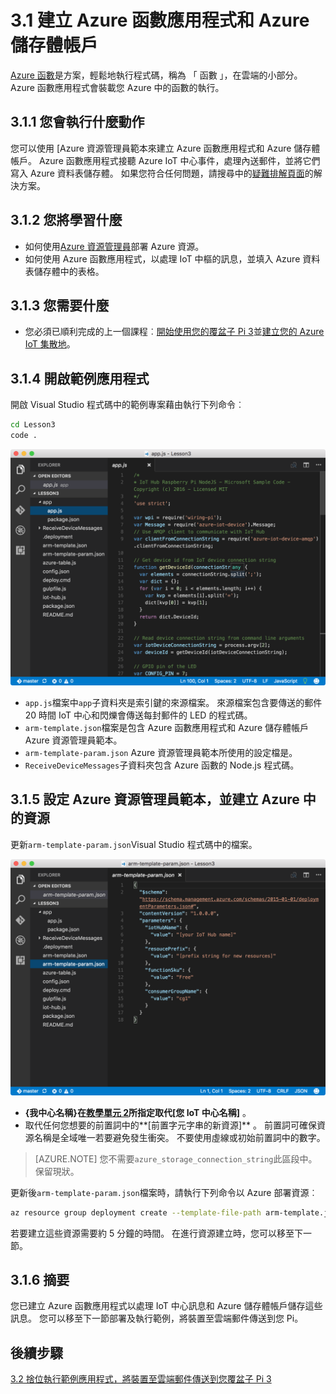 <properties
 pageTitle="建立 Azure 儲存體帳戶和 Azure 函數應用程式 |Microsoft Azure"
 description="Azure 函數應用程式接聽 Azure IoT 中心事件，處理內送郵件，並將它們寫入 Azure 資料表儲存體。"
 services="iot-hub"
 documentationCenter=""
 authors="shizn"
 manager="timlt"
 tags=""
 keywords=""/>

<tags
 ms.service="iot-hub"
 ms.devlang="multiple"
 ms.topic="article"
 ms.tgt_pltfrm="na"
 ms.workload="na"
 ms.date="10/21/2016"
 ms.author="xshi"/>

# <a name="31-create-an-azure-function-app-and-azure-storage-account"></a>3.1 建立 Azure 函數應用程式和 Azure 儲存體帳戶

[Azure 函數](../../articles/azure-functions/functions-overview.md)是方案，輕鬆地執行程式碼，稱為 「 函數 」，在雲端的小部分。 Azure 函數應用程式會裝載您 Azure 中的函數的執行。

## <a name="311-what-will-you-do"></a>3.1.1 您會執行什麼動作

您可以使用 [Azure 資源管理員範本來建立 Azure 函數應用程式和 Azure 儲存體帳戶。 Azure 函數應用程式接聽 Azure IoT 中心事件，處理內送郵件，並將它們寫入 Azure 資料表儲存體。 如果您符合任何問題，請搜尋中的[疑難排解頁面](iot-hub-raspberry-pi-kit-node-troubleshooting.md)的解決方案。

## <a name="312-what-will-you-learn"></a>3.1.2 您將學習什麼

- 如何使用[Azure 資源管理員](../../articles/azure-resource-manager/resource-group-overview.md)部署 Azure 資源。
- 如何使用 Azure 函數應用程式，以處理 IoT 中樞的訊息，並填入 Azure 資料表儲存體中的表格。

## <a name="313-what-do-you-need"></a>3.1.3 您需要什麼

- 您必須已順利完成的上一個課程︰[開始使用您的覆盆子 Pi 3](iot-hub-raspberry-pi-kit-node-get-started.md)並[建立您的 Azure IoT 集散地](iot-hub-raspberry-pi-kit-node-get-started.md)。

## <a name="314-open-the-sample-app"></a>3.1.4 開啟範例應用程式

開啟 Visual Studio 程式碼中的範例專案藉由執行下列命令︰

```bash
cd Lesson3
code .
```

![Repo 結構](media/iot-hub-raspberry-pi-lessons/lesson3/repo_structure.png)

- `app.js`檔案中`app`子資料夾是索引鍵的來源檔案。 來源檔案包含要傳送的郵件 20 時間 IoT 中心和閃爍會傳送每封郵件的 LED 的程式碼。
- `arm-template.json`檔案是包含 Azure 函數應用程式和 Azure 儲存體帳戶 Azure 資源管理員範本。
- `arm-template-param.json` Azure 資源管理員範本所使用的設定檔是。
- `ReceiveDeviceMessages`子資料夾包含 Azure 函數的 Node.js 程式碼。

## <a name="315-configure-azure-resource-manager-templates-and-create-resources-in-azure"></a>3.1.5 設定 Azure 資源管理員範本，並建立 Azure 中的資源

更新`arm-template-param.json`Visual Studio 程式碼中的檔案。

![Azure 資源管理員範本參數](media/iot-hub-raspberry-pi-lessons/lesson3/arm_para.png)

- **{我中心名稱}**在[教學單元 2](iot-hub-raspberry-pi-kit-node-lesson2-prepare-azure-iot-hub.md)所指定取代**[您 IoT 中心名稱]** 。
- 取代任何您想要的前置詞中的**[前置字元字串的新資源]** 。 前置詞可確保資源名稱是全域唯一若要避免發生衝突。 不要使用虛線或初始前置詞中的數字。

> [AZURE.NOTE] 您不需要`azure_storage_connection_string`此區段中。 保留現狀。

更新後`arm-template-param.json`檔案時，請執行下列命令以 Azure 部署資源︰

```bash
az resource group deployment create --template-file-path arm-template.json --parameters-file-path arm-template-param.json -g iot-sample -n mydeployment
```

若要建立這些資源需要約 5 分鐘的時間。 在進行資源建立時，您可以移至下一節。

## <a name="316-summary"></a>3.1.6 摘要

您已建立 Azure 函數應用程式以處理 IoT 中心訊息和 Azure 儲存體帳戶儲存這些訊息。 您可以移至下一節部署及執行範例，將裝置至雲端郵件傳送到您 Pi。

## <a name="next-steps"></a>後續步驟

[3.2 捨位執行範例應用程式，將裝置至雲端郵件傳送到您覆盆子 Pi 3](iot-hub-raspberry-pi-kit-node-lesson3-run-azure-blink.md)

